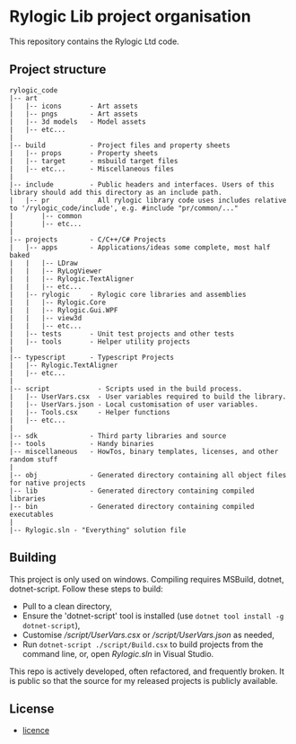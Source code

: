 # Rylogic Lib project organisation

This repository contains the Rylogic Ltd code.

## Project structure

	rylogic_code
	|-- art
	|   |-- icons       - Art assets
	|   |-- pngs        - Art assets
	|   |-- 3d models   - Model assets
	|   |-- etc...
	|
	|-- build           - Project files and property sheets
	|   |-- props       - Property sheets
	|   |-- target      - msbuild target files
	|   |-- etc...      - Miscellaneous files
	|
	|-- include         - Public headers and interfaces. Users of this library should add this directory as an include path.
	|   |-- pr            All rylogic library code uses includes relative to '/rylogic_code/include', e.g. #include "pr/common/..."
	|       |-- common
	|       |-- etc...
	|
	|-- projects        - C/C++/C# Projects
	|   |-- apps        - Applications/ideas some complete, most half baked
	|   |   |-- LDraw
	|   |   |-- RyLogViewer
	|   |   |-- Rylogic.TextAligner
	|   |   |-- etc...
	|   |-- rylogic     - Rylogic core libraries and assemblies
	|   |   |-- Rylogic.Core
	|   |   |-- Rylogic.Gui.WPF
	|   |   |-- view3d
	|   |   |-- etc...
	|   |-- tests       - Unit test projects and other tests
	|   |-- tools       - Helper utility projects
	|
	|-- typescript      - Typescript Projects
	|   |-- Rylogic.TextAligner
	|   |-- etc...
	|
	|-- script            - Scripts used in the build process.
	|   |-- UserVars.csx  - User variables required to build the library.
	|   |-- UserVars.json - Local customisation of user variables.
	|   |-- Tools.csx     - Helper functions
	|   |-- etc...
	|
	|-- sdk             - Third party libraries and source
	|-- tools           - Handy binaries
	|-- miscellaneous   - HowTos, binary templates, licenses, and other random stuff
	|
	|-- obj             - Generated directory containing all object files for native projects
	|-- lib             - Generated directory containing compiled libraries
	|-- bin             - Generated directory containing compiled executables
	|
    |-- Rylogic.sln - "Everything" solution file

## Building

This project is only used on windows. Compiling requires MSBuild, dotnet, dotnet-script.
Follow these steps to build:

- Pull to a clean directory,
- Ensure the 'dotnet-script' tool is installed (use `dotnet tool install -g dotnet-script`),
- Customise _/script/UserVars.csx_ or _/script/UserVars.json_ as needed,
- Run `dotnet-script ./script/Build.csx` to build projects from the command line, or, open _Rylogic.sln_ in Visual Studio.

This repo is actively developed, often refactored, and frequently broken. It is public so that the source for my released projects is publicly available.

## License

- [licence](miscellaneous/licenses/license.txt)
